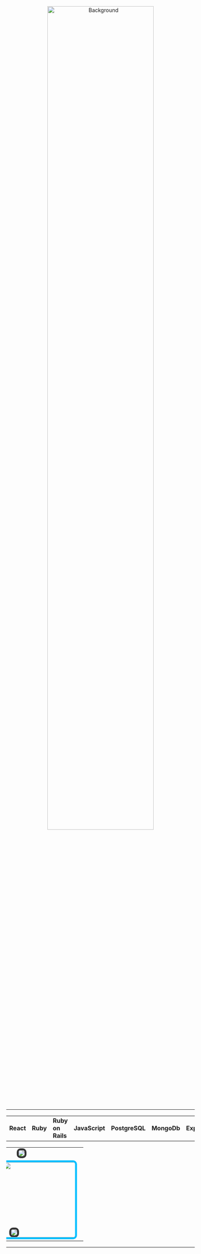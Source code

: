 <div align="center" style="position: relative;">
  <img src="https://puu.sh/JFdc5/ac7713b46f.png" alt="Background" width="75%" style="border-radius: 10px;">
</div>

<div align="center">
  <hr>
</div>

<div align="center">
  <table>
    <tr>
      <td><strong>React</strong></td>
      <td><strong>Ruby</strong></td>
      <td><strong>Ruby on Rails</strong></td>
      <td><strong>JavaScript</strong></td>
      <td><strong>PostgreSQL</strong></td>
       <td><strong>MongoDb</strong></td>
       <td><strong>Express</strong></td>
       <td><strong>AWS</strong></td>
    </tr>
  </table>
</div>

<table align="center" style="border-collapse: collapse; width: 100%; max-width: 575px; margin-top: 15px;">
  <tr>
    <td>
      <img src="https://github-readme-stats.vercel.app/api?username=Tysuiku&show_icons=true&theme=radical" style="border: 5px solid #333; border-radius: 10px; margin-left:20px;" >
    </td>
  </tr>
  <tr>
    <td>
      <a href="https://github.com/Tysuiku/github-readme-stats">
        <img src="https://github-readme-stats.vercel.app/api/top-langs/?username=Tysuiku&hide_progress=true" style="border: 5px solid #333; border-radius: 10px;">
      </a>
      <a href="https://www.youtube.com/@tysuiku" target="_blank" style="margin-left: -50px;">
        <img src="https://puu.sh/JD4aB/7e3925b030.gif" width="200" style="border: 5px solid #00BFFF; border-radius: 10px;">
      </a>
    </td>
  </tr>
</table>

<div align="center">
  <hr>
</div>
